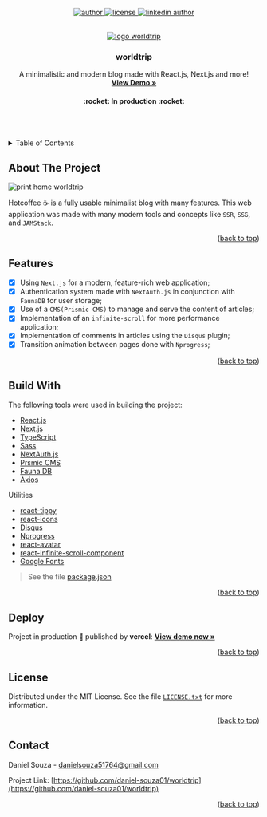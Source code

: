 <div id="top"></div>

<!-- PROJECT SHIELDS -->
<p align="center">
  <a href="https://github.com/daniel-souza01">
    <img  src="https://img.shields.io/static/v1?label=made by&message=Daniel Souza&color=yellow&style=for-the-badge" alt="author">   
 </a>
  
  <a href="https://github.com/daniel-souza01/worldtrip/blob/main/LICENSE.txt">
    <img  src="https://img.shields.io/github/license/daniel-souza01/worldtrip?color=blueviolet&style=for-the-badge" alt="license"> 
  </a>
  
  <a href="https://www.linkedin.com/in/daniel-souza01/">
    <img  src="https://img.shields.io/badge/-LinkedIn-black.svg?style=for-the-badge&logo=linkedin&colorB=9cf" alt="linkedin author">   
 </a>
</p>

<!-- PROJECT LOGO -->
<br />
<div align="center">
  <a href="https://github.com/daniel-souza01/worldtrip">
    <img src="https://github.com/daniel-souza01/assets/blob/2aa51a08cd2f36450b259b38a3043f57e3010197/imgs_repos/logo-worldtrip.png" alt="logo worldtrip">
  </a>

  <h3 align="center">worldtrip</h3>

  <p align="center">
    A minimalistic and modern blog made with React.js, Next.js and more!
    <br />
    <a href="https://worldtrip-daniel.vercel.app/"><strong>View Demo »</strong></a>
    <h4 align="center">:rocket: In production :rocket:</h4>
    <br />
    <br />
  </p>
</div>

<!-- TABLE OF CONTENTS -->
<details>
  <summary>Table of Contents</summary>
  <ol>
    <li>
      <a href="#about-the-project">About The Project</a>
    </li>
    <li><a href="#features">Features</a></li>
    <li><a href="#build-with">Build With</a></li>
    <li><a href="#deploy">Deploy</a></li>
    <li><a href="#license">License</a></li>
    <li><a href="#contact">Contact</a></li>
  </ol>
</details>

<!-- ABOUT THE PROJECT -->
## About The Project

<img alt="print home worldtrip" src="https://github.com/daniel-souza01/assets/blob/2aa51a08cd2f36450b259b38a3043f57e3010197/imgs_repos/screenshot-worldtrip.png" />

Hotcoffee :coffee: is a fully usable minimalist blog with many features. This web application was made with many modern tools and concepts like `SSR`, `SSG`, and `JAMStack`.

<p align="right">(<a href="#top">back to top</a>)</p>

<!-- Features -->
## Features

- [x] Using `Next.js` for a modern, feature-rich web application;
- [x] Authentication system made with `NextAuth.js` in conjunction with `FaunaDB` for user storage;
- [x] Use of a `CMS(Prismic CMS)` to manage and serve the content of articles;
- [x] Implementation of an `infinite-scroll` for more performance application;
- [x] Implementation of comments in articles using the `Disqus` plugin;
- [x] Transition animation between pages done with `Nprogress`;

<p align="right">(<a href="#top">back to top</a>)</p>

<!-- BUILT WITH -->
## Build With

The following tools were used in building the project:

- [React.js](https://reactjs.org/)
- [Next.js](https://nextjs.org/)
- [TypeScript](https://www.typescriptlang.org/)
- [Sass](https://sass-lang.com/)
- [NextAuth.js](https://next-auth.js.org/)
- [Prsmic CMS](https://prismic.io/)
- [Fauna DB](https://fauna.com/)
- [Axios](https://github.com/axios/axios)

Utilities

- [react-tippy](https://github.com/tvkhoa/react-tippy)
- [react-icons](https://react-icons.github.io/react-icons/)
- [Disqus](https://disqus.com/)
- [Nprogress](https://www.npmjs.com/package/nprogress)
- [react-avatar](https://www.npmjs.com/package/react-avatar)
- [react-infinite-scroll-component](https://www.npmjs.com/package/react-infinite-scroll-component)
- [Google Fonts](https://fonts.google.com/)

> See the file [package.json](https://github.com/daniel-souza01/hotcoffee/blob/main/package.json)

<p align="right">(<a href="#top">back to top</a>)</p>

<!-- DEPLOY -->
## Deploy

Project in production :rocket: published by **vercel**: <a href="https://worldtrip-daniel.vercel.app/"><strong>View demo now »</strong></a>

<p align="right">(<a href="#top">back to top</a>)</p>

<!-- LICENSE -->
## License

Distributed under the MIT License. See the file <a href="https://github.com/daniel-souza01/worldtrip/blob/main/LICENSE.txt">`LICENSE.txt`</a> for more information.

<p align="right">(<a href="#top">back to top</a>)</p>



<!-- CONTACT -->
## Contact

Daniel Souza - [danielsouza51764@gmail.com](mailto:danielsouza51764@gmail.com)

Project Link: [https://github.com/daniel-souza01/worldtrip](https://github.com/daniel-souza01/worldtrip)

<p align="right">(<a href="#top">back to top</a>)</p>
